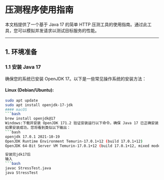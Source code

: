 # 压测程序使用指南

本文档提供了一个基于 Java 17 的简单 HTTP 压测工具的使用指南。通过此工具，您可以模拟并发请求以测试目标服务的性能。

---

## 1. 环境准备

### 1.1 安装 Java 17
确保您的系统已安装 OpenJDK 17。以下是一些常见操作系统的安装方法：

#### Linux (Debian/Ubuntu):
```bash
sudo apt update
sudo apt install openjdk-17-jdk
#### macOS
```bash
brew install openjdk@17
Windows:下载并安装 OpenJDK 171.2 验证安装运行以下命令，确保 Java 17 已正确安装：bashjava -version
如果安装成功，您将看到类似以下输出：
```bash
openjdk 17.0.1 2021-10-19
OpenJDK Runtime Environment Temurin-17.0.1+12 (build 17.0.1+12)
OpenJDK 64-Bit Server VM Temurin-17.0.1+12 (build 17.0.1+12, mixed mode)

安装完jdk17后
输入
```bash
javac StressTest.java
java StressTest

